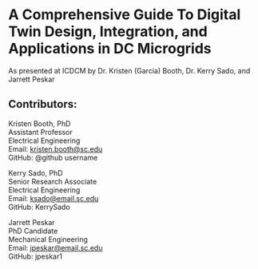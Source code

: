 # A Comprehensive Guide To Digital Twin Design, Integration, and Applications in DC Microgrids
As presented at ICDCM by Dr. Kristen (Garcia) Booth, Dr. Kerry Sado, and Jarrett Peskar

## Contributors:

Kristen Booth, PhD\
Assistant Professor\
Electrical Engineering\
Email: kristen.booth@sc.edu\
GitHub: @github username

Kerry Sado, PhD\
Senior Research Associate\
Electrical Engineering\
Email: ksado@email.sc.edu\
GitHub: KerrySado

Jarrett Peskar\
PhD Candidate\
Mechanical Engineering\
Email: jpeskar@email.sc.edu\
GitHub: jpeskar1
